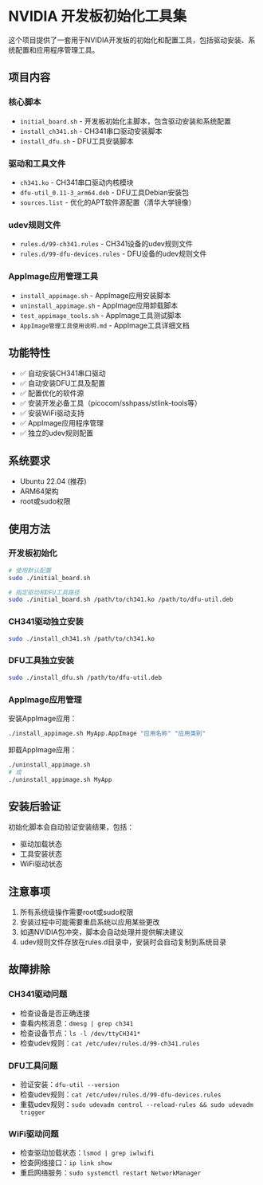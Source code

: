 # NVIDIA 开发板初始化工具集

这个项目提供了一套用于NVIDIA开发板的初始化和配置工具，包括驱动安装、系统配置和应用程序管理工具。

## 项目内容

### 核心脚本
- `initial_board.sh` - 开发板初始化主脚本，包含驱动安装和系统配置
- `install_ch341.sh` - CH341串口驱动安装脚本
- `install_dfu.sh` - DFU工具安装脚本

### 驱动和工具文件
- `ch341.ko` - CH341串口驱动内核模块
- `dfu-util_0.11-3_arm64.deb` - DFU工具Debian安装包
- `sources.list` - 优化的APT软件源配置（清华大学镜像）

### udev规则文件
- `rules.d/99-ch341.rules` - CH341设备的udev规则文件
- `rules.d/99-dfu-devices.rules` - DFU设备的udev规则文件

### AppImage应用管理工具
- `install_appimage.sh` - AppImage应用安装脚本
- `uninstall_appimage.sh` - AppImage应用卸载脚本
- `test_appimage_tools.sh` - AppImage工具测试脚本
- `AppImage管理工具使用说明.md` - AppImage工具详细文档

## 功能特性

- ✅ 自动安装CH341串口驱动
- ✅ 自动安装DFU工具及配置
- ✅ 配置优化的软件源
- ✅ 安装开发必备工具（picocom/sshpass/stlink-tools等）
- ✅ 安装WiFi驱动支持
- ✅ AppImage应用程序管理
- ✅ 独立的udev规则配置

## 系统要求

- Ubuntu 22.04 (推荐)
- ARM64架构
- root或sudo权限

## 使用方法

### 开发板初始化

```bash
# 使用默认配置
sudo ./initial_board.sh

# 指定驱动和DFU工具路径
sudo ./initial_board.sh /path/to/ch341.ko /path/to/dfu-util.deb
```

### CH341驱动独立安装

```bash
sudo ./install_ch341.sh /path/to/ch341.ko
```

### DFU工具独立安装

```bash
sudo ./install_dfu.sh /path/to/dfu-util.deb
```

### AppImage应用管理

安装AppImage应用：
```bash
./install_appimage.sh MyApp.AppImage "应用名称" "应用类别"
```

卸载AppImage应用：
```bash
./uninstall_appimage.sh
# 或
./uninstall_appimage.sh MyApp
```

## 安装后验证

初始化脚本会自动验证安装结果，包括：
- 驱动加载状态
- 工具安装状态
- WiFi驱动状态

## 注意事项

1. 所有系统级操作需要root或sudo权限
2. 安装过程中可能需要重启系统以应用某些更改
3. 如遇NVIDIA包冲突，脚本会自动处理并提供解决建议
4. udev规则文件存放在rules.d目录中，安装时会自动复制到系统目录

## 故障排除

### CH341驱动问题
- 检查设备是否正确连接
- 查看内核消息：`dmesg | grep ch341`
- 检查设备节点：`ls -l /dev/ttyCH341*`
- 检查udev规则：`cat /etc/udev/rules.d/99-ch341.rules`

### DFU工具问题
- 验证安装：`dfu-util --version`
- 检查udev规则：`cat /etc/udev/rules.d/99-dfu-devices.rules`
- 重载udev规则：`sudo udevadm control --reload-rules && sudo udevadm trigger`

### WiFi驱动问题
- 检查驱动加载状态：`lsmod | grep iwlwifi`
- 检查网络接口：`ip link show`
- 重启网络服务：`sudo systemctl restart NetworkManager` 